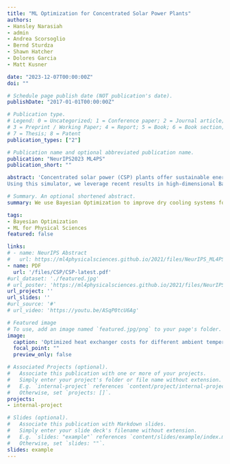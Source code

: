 ```yaml
---
title: "ML Optimization for Concentrated Solar Power Plants" 
authors:
- Hansley Narasiah 
- admin
- Andrea Scorsoglio
- Bernd Sturdza
- Shawn Hatcher
- Dolores Garcia
- Matt Kusner  

date: "2023-12-07T00:00:00Z"
doi: ""

# Schedule page publish date (NOT publication's date).
publishDate: "2017-01-01T00:00:00Z"

# Publication type.
# Legend: 0 = Uncategorized; 1 = Conference paper; 2 = Journal article;
# 3 = Preprint / Working Paper; 4 = Report; 5 = Book; 6 = Book section;
# 7 = Thesis; 8 = Patent
publication_types: ["2"]

# Publication name and optional abbreviated publication name.
publication: "NeurIPS2023 ML4PS"
publication_short: ""

abstract: 'Concentrated solar power (CSP) plants offer sustainable energy with the benefit of day-to-night energy storage. The recent development of the supercritical carbon dioxide (sCO2) Brayton cycle made CSP plants cost-competitive. However, the cost of cooling required for these CSP plants can vary wildly depending on design, and current cooler designs are far from optimal. Here, we optimize the design and configuration of a dry cooling system. We develop a physics-based simulation of the cooling properties of an air-cooled heat exchanger.
Using this simulator, we leverage recent results in high-dimensional Bayesian optimization to find dry cooler designs that minimize lifetime cost, reducing this cost by about 67% compared to recently proposed designs. Our simulation and optimization framework can increase the development pace of economically viable sustainable energy generation systems.'

# Summary. An optional shortened abstract.
summary: We use Bayesian Optimization to improve dry cooling systems for concentrated solar power plants, making them more cost-competitive.

tags:
- Bayesian Optimization
- ML for Physical Sciences
featured: false

links:
# - name: NeurIPS Abstract
#   url: https://ml4physicalsciences.github.io/2021/files/NeurIPS_ML4PS_2021_86.pdf
- name: PDF
  url: '/files/CSP/CSP-latest.pdf' 
#url_dataset: './featured.jpg'
# url_poster: 'https://ml4physicalsciences.github.io/2021/files/NeurIPS_ML4PS_2021_86_poster.png'
url_project: ''
url_slides: ''
#url_source: '#'
# url_video: 'https://youtu.be/ASqP0tcU6Ag'

# Featured image
# To use, add an image named `featured.jpg/png` to your page's folder. 
image:
  caption: 'Optimized heat exchanger costs for different ambient temperatures by location around the world.'
  focal_point: ""
  preview_only: false

# Associated Projects (optional).
#   Associate this publication with one or more of your projects.
#   Simply enter your project's folder or file name without extension.
#   E.g. `internal-project` references `content/project/internal-project/index.md`.
#   Otherwise, set `projects: []`.
projects:
- internal-project

# Slides (optional).
#   Associate this publication with Markdown slides.
#   Simply enter your slide deck's filename without extension.
#   E.g. `slides: "example"` references `content/slides/example/index.md`.
#   Otherwise, set `slides: ""`.
slides: example
---
```

<!--
{{% alert note %}}
Click the *Slides* button above to demo Academic's Markdown slides feature.
{{% /alert %}}

Supplementary notes can be added here, including [code and math](https://sourcethemes.com/academic/docs/writing-markdown-latex/).
-->
